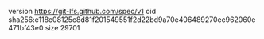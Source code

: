 version https://git-lfs.github.com/spec/v1
oid sha256:e118c08125c8d81f201549551f2d22bd9a70e406489270ec962060e471bf43e0
size 29701
